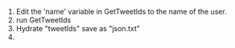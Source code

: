
1. Edit the 'name' variable in GetTweetIds to the name of the user. 
2. run GetTweetIds
3. Hydrate "tweetIds" save as "json.txt"
4. 
